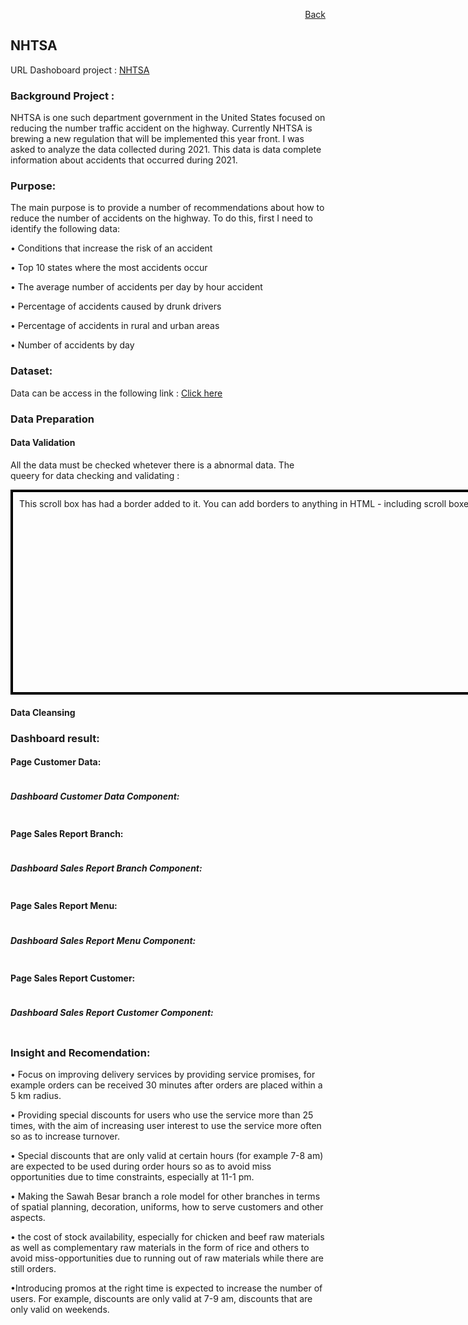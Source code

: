 <p align="right"> <a href="https://achmadirfana.github.io/portofolio/portfolio-NHTSA.html">Back</a></p>


<h2> NHTSA</h2>
<p> URL Dashoboard project : <a href="https://app.powerbi.com/view?r=eyJrIjoiMjI5NDY4NGMtNjg2Zi00ZjA1LWI4Y2UtYWJjOTNhZDYxNmU0IiwidCI6ImRmODY3OWNkLWE4MGUtNDVkOC05OWFjLWM4M2VkN2ZmOTVhMCJ9">NHTSA</a></p>
<h3> Background Project :</h3>
<p> NHTSA is one such department government in the United States focused on reducing the number
traffic accident on the highway.
Currently NHTSA is brewing a new regulation that will be implemented this year
front. I was asked to
analyze the data collected during 2021. This data is data
complete information about accidents that occurred during 2021.</p>
<h3>Purpose:</h3>
<p> The main purpose is to provide a number of recommendations
about how to reduce the number of accidents on the highway. To do this,
first I  need to identify the following data:</p>
<p>•  Conditions that increase the risk of an accident </p>
<p>•  Top 10 states where the most accidents occur </p>
<p>•  The average number of accidents per day by hour accident </p>
<p>•  Percentage of accidents caused by drunk drivers </p>
<p>•  Percentage of accidents in rural and urban areas </p>
<p>•  Number of accidents by day </p>

</p>
<h3>Dataset:</h3>
<p>Data can be access in the following link : <a href="https://drive.google.com/file/d/1wiFf1VpFRXXUz9XpHjb--6vFDoNiCVDK/view?usp=sharing">Click here</a></p>
<h3>Data Preparation</h3>
<h4>Data Validation</h4>
<p> All the data must be checked whetever there is a abnormal data. The  queery for data checking and validating :</p>

 
  
  <div style="height:300px;width:1000px;overflow:auto;border:4px solid black;padding:2%">This scroll box has had a border added to it. You can add borders to anything in HTML - including scroll boxes.</div>





<h4>Data Cleansing</h4>
<h3>Dashboard result:</h3>
<h4>Page Customer Data:</h4>
<p align="center"> 
<img src="fsp1.png" class="img-fluid" alt="">  
</p>
<h5>Dashboard Customer Data Component:</h5>
<p align="center"> 
<img src="fsp1s.png" class="img-fluid" alt="">  
</p>
<h4>Page Sales Report Branch:</h4>
<p align="center"> 
<img src="fsp2.png" class="img-fluid" alt="">  
</p>
<h5>Dashboard Sales Report Branch Component:</h5>
<p align="center"> 
<img src="fsp2s.png" class="img-fluid" alt="">  
</p>
<h4>Page Sales Report Menu:</h4>
<p align="center"> 
<img src="fsp3.png" class="img-fluid" alt="">  
</p>
<h5>Dashboard Sales Report Menu Component:</h5>
<p align="center"> 
<img src="fsp3s.png" class="img-fluid" alt="">  
</p>
<h4>Page Sales Report Customer:</h4>
<p align="center"> 
<img src="fsp4.png" class="img-fluid" alt="">  
</p>
<h5>Dashboard Sales Report Customer Component:</h5>
<p align="center"> 
<img src="fsp4s.png" class="img-fluid" alt="">  
</p>
<h3>Insight and Recomendation:</h3>
<p>• Focus on improving delivery services by providing service promises, for example orders can be received 30 minutes after orders are placed within a 5 km radius. </p>
<p>• Providing special discounts for users who use the service more than 25 times, with the aim of increasing user interest to use the service more often so as to increase turnover.</p>

<p>• Special discounts that are only valid at certain hours (for example 7-8 am) are expected to be used during order hours so as to avoid miss opportunities due to time constraints, especially at 11-1 pm.</p>
<p>• Making the Sawah Besar branch a role model for other branches in terms of spatial planning, decoration, uniforms, how to serve customers and other aspects.</p>
<p>• the cost of stock availability, especially for chicken and beef raw materials as well as complementary raw materials in the form of rice and others to avoid miss-opportunities due to running out of raw materials while there are still orders.</p>
<p>•Introducing promos at the right time is expected to increase the number of users. For example, discounts are only valid at 7-9 am, discounts that are only valid on weekends.</p>

